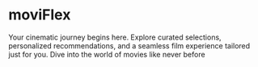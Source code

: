# moviFlex
Your cinematic journey begins here. Explore curated selections, personalized recommendations, and a seamless film experience tailored just for you. Dive into the world of movies like never before
